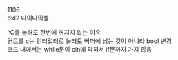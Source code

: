 1106  
dxl2 다이나믹셀  

^C를 눌러도 한번에 꺼지지 않는 이유  
컨트롤 c는 인터럽터로 눌러도 버퍼에 남는 것이 아니라 bool 변경  
코드 내에서는 while문이 cin에 막혀서 if문까지 가지 않음
